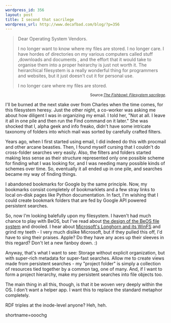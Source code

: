 ```yaml
--- 
wordpress_id: 356
layout: post
title: I second that sacrilege
wordpress_url: http://www.decafbad.com/blog/?p=356
---
```

<blockquote cite="http://fishbowl.pastiche.org/archives/001222.html">Dear Operating System Vendors. 
<p>I no longer want to know where my files are stored. I no longer care. I have hordes of directories on my various computers called stuff ,downloads and documents , and the effort that it would take to organise them into a proper heirarchy is just not worth it. The heirarchical filesystem is a really wonderful thing for programmers and websites, but it just doesn't cut it for personal use. </p>
<p>I no longer care where my files are stored. </blockquote><div class="credit" align="right"><small>Source:<cite><a href="http://fishbowl.pastiche.org/archives/001222.html">The Fishbowl: Filesystem sacrilege</a></cite>.</small></div></p>
<p>I'll be burned at the next stake over from Charles when the time comes, for this filesystem heresy.  Just the other night, a co-worker was asking me about how diligent I was in organizing my email.  I told her, "Not at all.  I leave it all in one pile and then run the Find command on it later."  She was shocked that I, alpha geek and info freako, didn't have some intricate taxonomy of folders into which mail was sorted by carefully crafted filters.</p>
<p>Years ago, when I first started using email, I did indeed do this with procmail and other arcane beasties.  Then, I found myself cursing that I couldn't do cross-folder searches very easily.  Also, the filters and folders started making less sense as their structure represented only one possible scheme for finding what I was looking for, and I was needing many possible kinds of schemes over time.  So, eventually it all ended up in one pile, and searches became my way of finding things.</p>
<p>I abandoned bookmarks for Google by the same principle.  Now, my bookmarks consist completely of bookmarklets and a few stray links to local on-disk pages like Python documentation.  In fact, I'm wishing that I could create bookmark folders that are fed by Google API powered persistent searches.</p>
<p>So, now I'm looking balefully upon my filesystem.  I haven't had much chance to play with BeOS, but I've read about <a href="http://www.amazon.com/exec/obidos/ASIN/1558604979" target="_top">the design of the BeOS file system</a> and drooled.  I hear about <a href="http://www.winsupersite.com/faq/longhorn.asp" target="_top">Microsoft's Longhorn and its WinFS</a> and grind my teeth - I very much dislike Microsoft, but if they pulled this off, I'd have to sing their praises.  Apple?  Do they have any aces up their sleeves in this regard?  Don't let a new fanboy down.  :)</p>
<p>Anyway, that's what I want to see:  Storage without explicit organization, but with super-rich metadata for super-fast searches.  Allow me to create views made from persistent searches - my "project folder" is simply a collection of resources tied together by a common tag, one of many.  And, if I want to form a project hierarchy, make my persistent searches into file objects too.  </p>
<p>The main thing in all this, though, is that it be woven very deeply within the OS.  I don't want a helper app.  I want this to replace the standard metaphor completely.</p>
<p>RDF triples at the inode-level anyone?  Heh, heh.</p>
<!--more-->
shortname=ooochg

